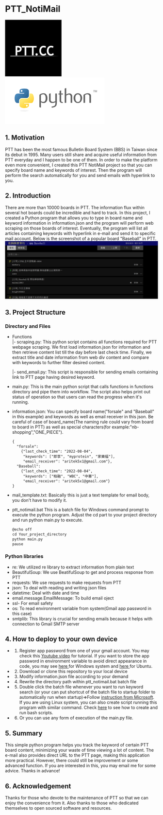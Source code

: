 # PTT_NotiMail
<img src="images/PTT.png"><img src="images/Python.png"/>
## 1. Motivation
PTT has been the most famous Bulletin Board System (BBS) in Taiwan since its debut in 1995. Many users still share and acquire useful information from PTT everyday and I happen to be one of them. In order to make the platform even more convenient, I created this PTT NotiMail project so that you can specify board name and keywords of interest. Then the program will perform the search automatically for you and send emails with hyperlink to you.

## 2. Introduction
There are more than 10000 boards in PTT. The information flux within several hot boards could be incredible and hard to track. In this project, I created a Python program that allows you to type in board name and keyword information in information.json and the program will perform web scraping on those boards of interest. Eventually, the program will list all articles containing keywords with hyperlink in e-mail and send it to specific mail account. Below is the screenshot of a popular board "Baseball" in PTT.
<img src="images/PTT1.PNG">

## 3. Project Structure
### Directory and Files
- Functions <br>
    |- scraping.py: This python script contains all functions required for PTT webpage scraping. We first load information.json for information and then retrieve                           content list till the day before last check time. Finally, we extract title and date information from web div content and compare with keywords to                     further filter desired content.
    
    |- send_email.py: This script is responsible for sending emails containing link to PTT page having desired keyword.
- main.py: This is the main python script that calls functions in functions directory and pipe them into workflow. The script also helps print out status of operation  so that users can read the progress when it's running.
- information.json: You can specify board name("forsale" and "Baseball" in this example) and keywords as well as email receiver in this json. Be careful of case of board_name(The naming rule could vary from board to board in PTT) as well as special characters(for example:"nb-shopping","ONE_PIECE").
  ~~~
  {
    "forsale": 
      {"last_check_time": "2022-08-04", 
       "keywords": ["即享", "myprotein", "家樂福"], 
       "email_receiver": "aritek5x1@gmail.com"}, 
    "Baseball": 
      {"last_check_time": "2022-08-04", 
       "keywords": ["柏融", "WBC", "中華"], 
       "email_receiver": "aritek5x1@gmail.com"}
  }
  ~~~
- mail_template.txt: Basically this is just a text template for email body, you don't have to modify it.
- ptt_notimail.bat
  This is a batch file for Windows command prompt to execute the python program. Adjust the cd part to your project directory and run python main.py to execute.
  ~~~
  @echo off
  cd Your_project_directory
  python main.py
  pause
  ~~~
### Python libraries
- re: We utilized re library to extract information from plain text
- BeautifulSoup: We use BeatifulSoup to get and process response from PTT
- requests: We use requests to make requests from PTT
- json: To deal with reading and writing json files
- datetime: Deal with date and time 
- email.message.EmailMessage: To build email oject
- ssl- For email safety 
- os: To read environment variable from system(Gmail app password in this case)
- smtplib: This library is crucial for sending emails because it helps with connection to Gmail SMTP server

## 4. How to deploy to your own device
- 1. Register app password from one of your gmail account. You may check this <a href="https://www.youtube.com/watch?v=g_j6ILT-X0k">Youtube video</a> for tutorial. If you want to store the app password in environment variable to avoid direct appearance in code, you may see <a href='https://helpdeskgeek.com/windows-10/add-windows-path-environment-variable/'> here </a> for Windows system and <a href='https://tecadmin.net/setting-up-environment-variables-on-ubuntu/'>here </a>for Ubuntu.
- 2. Download or clone this repository to your local device
- 3. Modify information.json file according to your demand
- 4. Rewrite the directory path within ptt_notimail.bat batch file
- 5. Double click the batch file whenever you want to run keyword search (or your can put shortcut of the batch file to startup folder to automatically run when startup)=>Follow <a href="https://support.microsoft.com/en-us/windows/add-an-app-to-run-automatically-at-startup-in-windows-10-150da165-dcd9-7230-517b-cf3c295d89dd">instruction from Microsoft</a>. If you are using Linux system, you can also create script running this program with similar command. Check <a href='https://www.taniarascia.com/how-to-create-and-use-bash-scripts/'>here</a> to see how to create and run bash scripts.
- 6. Or you can use any form of execution of the main.py file.

## 5. Summary
This simple python program helps you track the keyword of certain PTT board content, minimizing your waste of time viewing a lot of content. The e-mail also provides direct URL to the PTT page, making this application more practical. However, there could still be improvement or some advanced function. If you are interested in this, you may email me for some advice. Thanks in advance!

## 6. Acknowledgement
Thanks for those who devote to the maintenance of PTT so that we can enjoy the convenience from it. Also thanks to those who dedicated themselves to open sourced software and resources.
